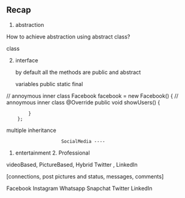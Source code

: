 ## Recap 


1. abstraction

  How to achieve abstraction using abstract class?

   class 


2. interface 

    by default all the methods are 
    public and abstract 

    variables
    public static final 




// annoymous inner class
Facebook facebook = new Facebook() {
// annoymous inner class
@Override
public void showUsers() {

            }
        };



multiple inheritance 

                        SocialMedia ---- 
1. entertainment                            2. Professional

videoBased,   PictureBased,  Hybrid             Twitter   , LinkedIn


[connections, post pictures and status, messages, comments]



Facebook             Instagram              Whatsapp        Snapchat
Twitter             LinkedIn








